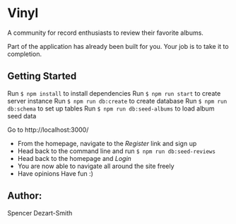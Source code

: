 # Vinyl

A community for record enthusiasts to review their favorite albums.

Part of the application has already been built for you. Your job is to take it to completion.

## Getting Started

Run `$ npm install` to install dependencies
Run `$ npm run start` to create server instance
Run `$ npm run db:create` to create database
Run `$ npm run db:schema` to set up tables
Run `$ npm run db:seed-albums` to load album seed data

Go to http://localhost:3000/
  - From the homepage, navigate to the *Register* link and sign up
  - Head back to the command line and run `$ npm run db:seed-reviews`
  - Head back to the homepage and *Login*
  - You are now able to navigate all around the site freely
  - Have opinions Have fun :)


## Author:
  Spencer Dezart-Smith
